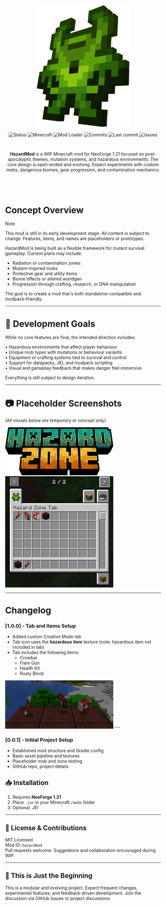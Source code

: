 <div align="center">

<img src="src/main/resources/assets/hazardzone/textures/item/file_7.png" alt="HazardMod Logo" width="300">

<br>

![Status](https://img.shields.io/badge/status-WIP-yellow)
![Minecraft](https://img.shields.io/badge/Minecraft-1.21-green)
![Mod Loader](https://img.shields.io/badge/ModLoader-NeoForge-blueviolet)
![Commits](https://img.shields.io/github/commit-activity/w/umfhero/NeoForge-HazardZone-1.21)
![Last commit](https://img.shields.io/github/last-commit/umfhero/NeoForge-HazardZone-1.21)
![Issues](https://img.shields.io/github/issues/umfhero/NeoForge-HazardZone-1.21)

<br>

**HazardMod** is a WIP Minecraft mod for NeoForge 1.21 focused on post-apocalyptic themes, mutation systems, and hazardous environments. The core design is open-ended and evolving. Expect experiments with custom mobs, dangerous biomes, gear progression, and contamination mechanics.

</div>

<br><br><br>

# Concept Overview


> [!NOTE]
> This mod is still in its early development stage. All content is subject to change. Features, items, and names are placeholders or prototypes.
> 


HazardMod is being built as a flexible framework for mutant survival gameplay. Current plans may include:

- Radiation or contamination zones  
- Mutant-inspired mobs  
- Protective gear and utility items  
- Biome effects or altered worldgen  
- Progression through crafting, research, or DNA manipulation  

The goal is to create a mod that's both standalone-compatible and modpack-friendly.

---

# 🧪 Development Goals

While no core features are final, the intended direction includes:

• Hazardous environments that affect player behaviour  
• Unique mob types with mutations or behaviour variants  
• Equipment or crafting systems tied to survival and control  
• Support for datapacks, JEI, and modpack scripting  
• Visual and gameplay feedback that makes danger feel immersive  

Everything is still subject to design iteration.

---

# 📷 Placeholder Screenshots

*(All visuals below are temporary or concept only)*

<img src="src/main/resources/assets/hazardzone/picsgithub/logo.png" alt="HazardMod Logo" width="350">
<img src="src/main/resources/assets/hazardzone/picsgithub/creativetab.png" alt="HazardMod Logo" width="350">

---

# Changelog

### [1.0.0] - Tab and Items Setup
- Added custom Creative Mode tab  
- Tab icon uses the **hazardous item** texture (note: hazardous item not included in tab)  
- Tab includes the following items:  
  - Crowbar  
  - Flare Gun  
  - Health Kit  
  - Rusty Block  
<img src="src/main/resources/assets/hazardzone/picsgithub/items.png" alt="HazardMod Logo" width="350">
---

### [0.0.1] - Initial Project Setup
- Established mod structure and Gradle config  
- Basic asset pipeline and textures  
- Placeholder mob and zone testing  
- GitHub repo, project details  


## 📥 Installation

1. Requires **NeoForge 1.21**  
2. Place `.jar` in your Minecraft `/mods` folder  
3. Optional: JEI 

---

## 🧾 License & Contributions

MIT Licensed  
Mod ID: `hazardmod`  
Pull requests welcome. Suggestions and collaboration encouraged during WIP.

---

## 🚧 This is Just the Beginning

This is a modular and evolving project. Expect frequent changes, experimental features, and feedback-driven development. Join the discussion via GitHub Issues or project discussions.

